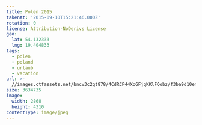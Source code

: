 ```yaml
---
title: Polen 2015
takenAt: '2015-09-10T15:21:46.000Z'
rotation: 0
license: Attribution-NoDerivs License
geo:
  lat: 54.132333
  lng: 19.404833
tags:
  - polen
  - poland
  - urlaub
  - vacation
url: >-
  //images.ctfassets.net/bncv3c2gt878/4CdRCP44Xo6FjqKKlFOobz/f3ba9d10ef6503e2fe70d2ca09e44640/polen-2015_25328928703_o
size: 3634735
image:
  width: 2868
  height: 4310
contentType: image/jpeg
---
```


